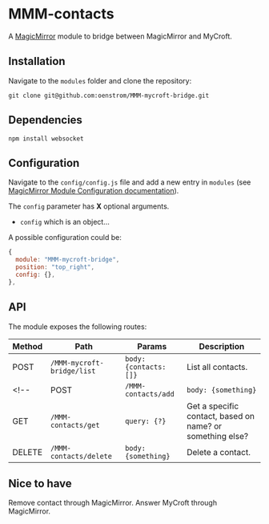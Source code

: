 # MMM-contacts

A [MagicMirror](https://magicmirror.builders/) module to bridge between MagicMirror and MyCroft.

## Installation

Navigate to the `modules` folder and clone the repository:

`git clone git@github.com:oenstrom/MMM-mycroft-bridge.git`

## Dependencies
`npm install websocket`

## Configuration

Navigate to the `config/config.js` file and add a new entry in `modules` (see [MagicMirror Module Configuration documentation](https://docs.magicmirror.builders/modules/configuration.html)).

The `config` parameter has __X__ optional arguments.
* `config` which is an object...

A possible configuration could be:

```js
{
  module: "MMM-mycroft-bridge",
  position: "top_right",
  config: {},
},
```

## API

The module exposes the following routes:

| Method    | Path                       | Params                 | Description                                               |
|-----------|----------------------------|------------------------|-----------------------------------------------------------|
| POST      | `/MMM-mycroft-bridge/list` | `body: {contacts: []}` | List all contacts.                                        |
<!-- | POST      | `/MMM-contacts/add`    | `body: {something}` | Add a new contact.                                        |
| GET       | `/MMM-contacts/get`    | `query: {?}`        | Get a specific contact, based on name? or something else? |
| DELETE    | `/MMM-contacts/delete` | `body: {something}` | Delete a contact.                                         | -->

## Nice to have

Remove contact through MagicMirror. Answer MyCroft through MagicMirror.